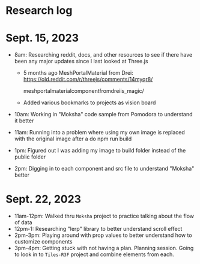 # Research log

# Sept. 15, 2023

-   8am: Researching reddit, docs, and other resources to see if there have been any major updates since I last looked at Three.js

    -   5 months ago MeshPortalMaterial from Drei: <https://old.reddit.com/r/threejs/comments/14myqr8/>

        meshportalmaterialcomponentfromdreiis_magic/

    -   Added various bookmarks to projects as vision board

-   10am: Working in "Moksha" code sample from Pomodora to understand it better

-   11am: Running into a problem where using my own image is replaced with the original image after a do npm run build

-   1pm: Figured out I was adding my image to build folder instead of the public folder

-   2pm: Digging in to each component and src file to understand "Moksha" better

# Sept. 22, 2023

-   11am-12pm: Walked thru `Moksha` project to practice talking about the flow of data
-   12pm-1: Researching "lerp" library to better understand scroll effect
-   2pm-3pm: Playing around with prop values to better understand how to customize components
-   3pm-4pm: Getting stuck with not having a plan. Planning session. Going to look in to `Tiles-R3F` project and combine elements from each.
